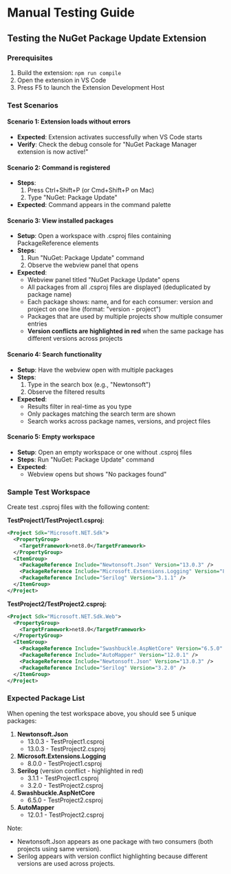 # Manual Testing Guide

## Testing the NuGet Package Update Extension

### Prerequisites

1. Build the extension: `npm run compile`
2. Open the extension in VS Code
3. Press F5 to launch the Extension Development Host

### Test Scenarios

#### Scenario 1: Extension loads without errors

- **Expected**: Extension activates successfully when VS Code starts
- **Verify**: Check the debug console for "NuGet Package Manager extension is now active!"

#### Scenario 2: Command is registered

- **Steps**:
  1. Press Ctrl+Shift+P (or Cmd+Shift+P on Mac)
  2. Type "NuGet: Package Update"
- **Expected**: Command appears in the command palette

#### Scenario 3: View installed packages

- **Setup**: Open a workspace with .csproj files containing PackageReference elements
- **Steps**:
  1. Run "NuGet: Package Update" command
  2. Observe the webview panel that opens
- **Expected**:
  - Webview panel titled "NuGet Package Update" opens
  - All packages from all .csproj files are displayed (deduplicated by package name)
  - Each package shows: name, and for each consumer: version and project on one line (format: "version - project")
  - Packages that are used by multiple projects show multiple consumer entries
  - **Version conflicts are highlighted in red** when the same package has different versions across projects

#### Scenario 4: Search functionality

- **Setup**: Have the webview open with multiple packages
- **Steps**:
  1. Type in the search box (e.g., "Newtonsoft")
  2. Observe the filtered results
- **Expected**:
  - Results filter in real-time as you type
  - Only packages matching the search term are shown
  - Search works across package names, versions, and project files

#### Scenario 5: Empty workspace

- **Setup**: Open an empty workspace or one without .csproj files
- **Steps**: Run "NuGet: Package Update" command
- **Expected**:
  - Webview opens but shows "No packages found"

### Sample Test Workspace

Create test .csproj files with the following content:

**TestProject1/TestProject1.csproj:**

```xml
<Project Sdk="Microsoft.NET.Sdk">
  <PropertyGroup>
    <TargetFramework>net8.0</TargetFramework>
  </PropertyGroup>
  <ItemGroup>
    <PackageReference Include="Newtonsoft.Json" Version="13.0.3" />
    <PackageReference Include="Microsoft.Extensions.Logging" Version="8.0.0" />
    <PackageReference Include="Serilog" Version="3.1.1" />
  </ItemGroup>
</Project>
```

**TestProject2/TestProject2.csproj:**

```xml
<Project Sdk="Microsoft.NET.Sdk.Web">
  <PropertyGroup>
    <TargetFramework>net8.0</TargetFramework>
  </PropertyGroup>
  <ItemGroup>
    <PackageReference Include="Swashbuckle.AspNetCore" Version="6.5.0" />
    <PackageReference Include="AutoMapper" Version="12.0.1" />
    <PackageReference Include="Newtonsoft.Json" Version="13.0.3" />
    <PackageReference Include="Serilog" Version="3.2.0" />
  </ItemGroup>
</Project>
```

### Expected Package List

When opening the test workspace above, you should see 5 unique packages:

1. **Newtonsoft.Json**
   - 13.0.3 - TestProject1.csproj
   - 13.0.3 - TestProject2.csproj
2. **Microsoft.Extensions.Logging**
   - 8.0.0 - TestProject1.csproj
3. **Serilog** (version conflict - highlighted in red)
   - 3.1.1 - TestProject1.csproj
   - 3.2.0 - TestProject2.csproj
4. **Swashbuckle.AspNetCore**
   - 6.5.0 - TestProject2.csproj
5. **AutoMapper**
   - 12.0.1 - TestProject2.csproj

Note: 
- Newtonsoft.Json appears as one package with two consumers (both projects using same version).
- Serilog appears with version conflict highlighting because different versions are used across projects.
